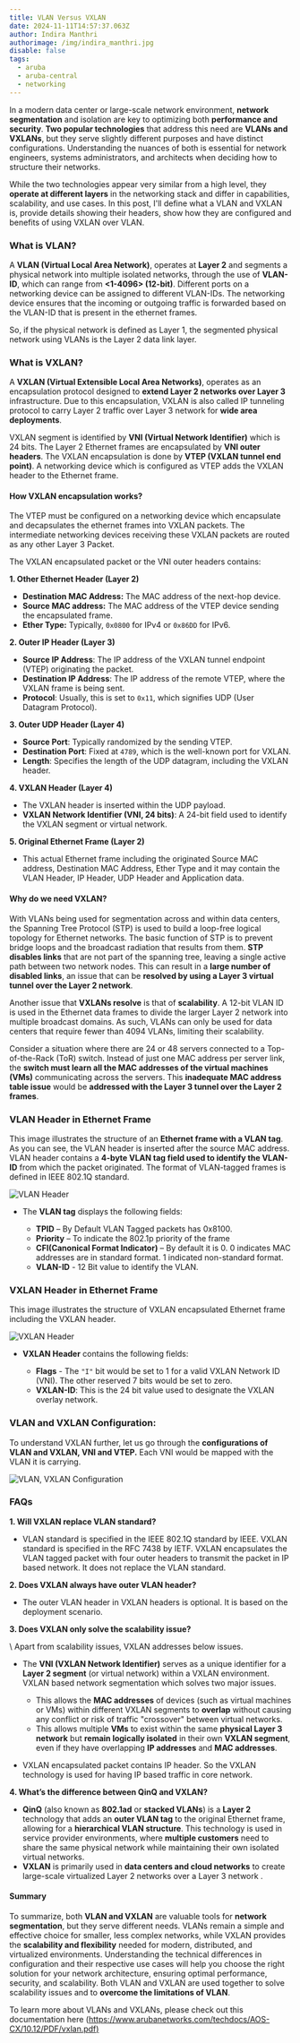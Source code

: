 ```yaml
---
title: VLAN Versus VXLAN
date: 2024-11-11T14:57:37.063Z
author: Indira Manthri
authorimage: /img/indira_manthri.jpg
disable: false
tags:
  - aruba
  - aruba-central
  - networking
---
```

In a modern data center or large-scale network environment, **network segmentation** and isolation are key to optimizing both **performance and security**. **Two popular technologies** that address this need are **VLANs and VXLANs**, but they serve slightly different purposes and have distinct configurations. Understanding the nuances of both is essential for network engineers, systems administrators, and architects when deciding how to structure their networks.

While the two technologies appear very similar from a high level, they **operate at different layers** in the networking stack and differ in capabilities, scalability, and use cases. In this post, I'll define what a VLAN and VXLAN is, provide details showing their headers, show how they are configured and benefits of using VXLAN over VLAN. 

### What is VLAN?

A **VLAN (Virtual Local Area Network)**, operates at **Layer 2** and segments a physical network into multiple isolated networks, through the use of **VLAN-ID**, which can range from **<1-4096> (12-bit)**. Different ports on a networking device can be assigned to different VLAN-IDs. The networking device ensures that the incoming or outgoing traffic is forwarded based on the VLAN-ID that is present in the ethernet frames.

So, if the physical network is defined as Layer 1, the segmented physical network using VLANs is the Layer 2 data link layer.

### What is VXLAN?

A **VXLAN (Virtual Extensible Local Area Networks)**,  operates as an encapsulation protocol designed to **extend Layer 2 networks over Layer 3** infrastructure. Due to this encapsulation, VXLAN is also called IP tunneling protocol to carry Layer 2 traffic over Layer 3 network for **wide area deployments**. 

VXLAN segment is identified by **VNI (Virtual Network Identifier)** which is 24 bits. The Layer 2 Ethernet frames are encapsulated by **VNI outer headers**. The VXLAN encapsulation is done by **VTEP (VXLAN tunnel end point)**.  A networking device which is configured as VTEP adds the VXLAN header to the Ethernet frame. 

#### How VXLAN encapsulation works?

The VTEP  must be configured on a networking device which encapsulate and decapsulates the ethernet frames into VXLAN packets. The intermediate networking devices receiving these VXLAN packets are routed as any other Layer 3 Packet.

The VXLAN encapsulated packet or the VNI outer headers contains:

**1. Other Ethernet Header (Layer 2)**

* **Destination MAC Address:** The MAC address of the next-hop device.
* **Source MAC address:** The MAC address of the VTEP device sending the encapsulated frame.
* **Ether Type:** Typically, `0x0800` for IPv4 or `0x86DD` for IPv6.

**2. Outer IP Header (Layer 3)**

* **Source IP Address**: The IP address of the VXLAN tunnel endpoint (VTEP) originating the packet.
* **Destination IP Address**: The IP address of the remote VTEP, where the VXLAN frame is being sent.
* **Protocol**: Usually, this is set to `0x11`, which signifies UDP (User Datagram Protocol).

**3. Outer UDP Header (Layer 4)**

* **Source Port**: Typically randomized by the sending VTEP.
* **Destination Port**: Fixed at `4789`, which is the well-known port for VXLAN.
* **Length**: Specifies the length of the UDP datagram, including the VXLAN header.

**4. VXLAN Header  (Layer 4)**

* The VXLAN header is inserted within the UDP payload.
* **VXLAN Network Identifier (VNI, 24 bits)**: A 24-bit field used to identify the VXLAN segment or virtual network. 

**5. Original Ethernet Frame (Layer 2)**

* This actual Ethernet frame including the originated Source MAC address, Destination MAC Address, Ether Type and it may contain the VLAN Header, IP Header, UDP Header and Application data.

#### Why do we need VXLAN?

With VLANs being used for segmentation across and within data centers, the Spanning Tree Protocol (STP) is used to build a loop-free logical topology for Ethernet networks. The basic function of STP is to prevent bridge loops and the broadcast radiation that results from them. **STP disables links** that are not part of the spanning tree, leaving a single active path between two network nodes. This can result in a **large number of disabled links**, an issue that can be **resolved by using a Layer 3 virtual tunnel over the Layer 2 network**.

Another issue that **VXLANs resolve** is that of **scalability**. A 12-bit VLAN ID is used in the Ethernet data frames to divide the larger Layer 2 network into multiple broadcast domains. As such, VLANs can only be used for data centers that require fewer than 4094 VLANs, limiting their scalability.

Consider a situation where there are 24 or 48 servers connected to a Top-of-the-Rack (ToR) switch. Instead of just one MAC address per server link, the **switch must learn all the MAC addresses of the virtual machines (VMs)** communicating across the servers. This **inadequate MAC address table issue** would be **addressed with the Layer 3 tunnel over the Layer 2 frames**.  

### VLAN Header in Ethernet Frame

This image illustrates the structure of an **Ethernet frame with a VLAN tag**. As you can see, the VLAN header is inserted after the source MAC address. VLAN header contains a **4-byte VLAN tag field used to identify the VLAN-ID** from which the packet originated. The format of VLAN-tagged frames is defined in IEEE 802.1Q standard.

![VLAN Header](/img/picture1.png "VLAN Header")

* The **VLAN tag** displays the following fields:

  * **TPID** – By Default VLAN Tagged packets has 0x8100.
  * **Priority** – To indicate the 802.1p priority of the frame
  * **CFI(Canonical Format Indicator)** – By default it is 0. 0 indicates MAC addresses are in standard format. 1 indicated non-standard format.
  * **VLAN-ID** - 12 Bit value to identify the VLAN.

### VXLAN Header in Ethernet Frame

This image illustrates the structure of VXLAN encapsulated Ethernet frame including the VXLAN header.

![VXLAN Header](/img/picture2.png "VXLAN Header")

* **VXLAN Header** contains the following fields:

  * **Flags** -  The `"I"` bit would be set to 1 for a valid VXLAN Network ID (VNI).  The other reserved 7 bits would be set to zero.
  * **VXLAN-ID**: This is the 24 bit value used to designate the VXLAN overlay network.

### VLAN and VXLAN Configuration:

To understand VXLAN further, let us go through the **configurations of VLAN and VXLAN, VNI and VTEP.**  Each VNI would be mapped with the VLAN it is carrying.

![VLAN, VXLAN Configuration](/img/picture3.png "VLAN, VXLAN Configuration")

### FAQs

**1. Will VXLAN replace VLAN standard?**

* VLAN standard is specified in the IEEE 802.1Q standard by IEEE.
  VXLAN standard is specified in the RFC 7438 by IETF.
  VXLAN encapsulates the VLAN tagged packet with four outer headers to transmit the packet in IP based network. It does not replace the VLAN standard.

**2. Does VXLAN always have outer VLAN header?**

* The outer VLAN header in VXLAN headers is optional. It is based on the deployment scenario.

**3. Does VXLAN only solve the scalability issue?** 

\    Apart from scalability issues, VXLAN addresses below issues.

* The **VNI (VXLAN Network Identifier)** serves as a unique identifier for a **Layer 2 segment** (or virtual network) within a VXLAN environment. VXLAN based network segmentation which solves two major issues. 

  * This allows the **MAC addresses** of devices (such as virtual machines or VMs) within different VXLAN segments to **overlap** without causing any conflict or risk of traffic "crossover" between virtual networks.
  * This allows multiple **VMs** to exist within the same **physical Layer 3 network** but **remain logically isolated** in their own **VXLAN segment**, even if they have overlapping **IP addresses** and **MAC addresses**.
* VXLAN encapsulated packet contains IP header. So the VXLAN technology is used for having IP based traffic in core network.

**4. What’s the difference between QinQ and VXLAN?**

* **QinQ** (also known as **802.1ad** or **stacked VLANs**) is a **Layer 2** technology that adds an **outer VLAN tag** to the original Ethernet frame, allowing for a **hierarchical VLAN structure**. This technology is used in service provider environments, where **multiple customers** need to share the same physical network while maintaining their own isolated virtual networks.
* **VXLAN** is primarily used in **data centers and cloud networks** to create large-scale virtualized Layer 2 networks over a Layer 3 network .



#### Summary

To summarize, both **VLAN and VXLAN** are valuable tools for **network segmentation**, but they serve different needs. VLANs remain a simple and effective choice for smaller, less complex networks, while VXLAN provides the **scalability and flexibility** needed for modern, distributed, and virtualized environments. Understanding the technical differences in configuration and their respective use cases will help you choose the right solution for your network architecture, ensuring optimal performance, security, and scalability. Both VLAN and VXLAN are used together to solve scalability issues and to **overcome the limitations of VLAN**.  

To learn more about VLANs and VXLANs, please check out this documentation here ([https://www.arubanetworks.com/techdocs/AOS-CX/10.12/PDF/vxlan.pdf)](https://www.arubanetworks.com/techdocs/AOS-CX/10.12/PDF/vxlan.pdf)